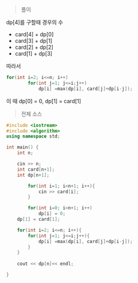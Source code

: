 > 풀이

dp[4]를 구할때 경우의 수

- card[4] + dp[0]
- card[3] + dp[1]
- card[2] + dp[2]
- card[1] + dp[3]

따라서 

```c++
for(int i=2; i<=n; i++)
        for(int j=1; j<=i;j++)
            dp[i] =max(dp[i], card[j]+dp[i-j]);
```

이 때 dp[0] = 0, dp[1] = card[1]



> 전체 소스

```c++
#include <iostream>
#include <algorithm>
using namespace std;

int main() {
    int n;

    cin >> n;
    int card[n+1];
    int dp[n+1];

        for(int i=1; i<n+1; i++){
            cin >> card[i];
        }

        for(int i=0; i<n+1; i++)
            dp[i] = 0;
    dp[1] = card[1];

    for(int i=2; i<=n; i++){
        for(int j=1; j<=i;j++){
            dp[i] =max(dp[i], card[j]+dp[i-j]);
        }
    }
    
    cout << dp[n]<< endl;

}
```

